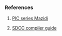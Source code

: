 ### References

1. [PIC series Mazidi](http://www.staroceans.org/kernel-and-driver/PIC%20Microcontroller%20and%20Embedded%20Systems%20Using%20ASM%20%26%20C%20for%20PIC18.pdf)

2. [SDCC compiler guide](https://sdcc.sourceforge.net/doc/sdccman.pdf)
